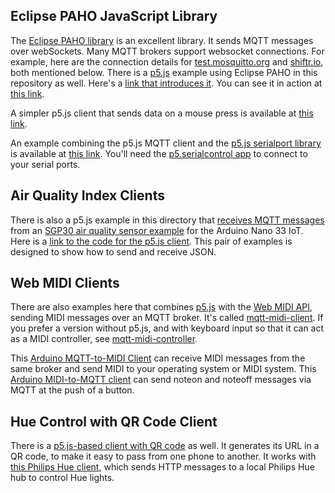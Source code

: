 ## Eclipse PAHO JavaScript Library

The [Eclipse PAHO library](https://www.eclipse.org/paho/index.php?page=clients/js/index.php) is an excellent library. It sends MQTT messages over webSockets. Many MQTT brokers support websocket connections. For example, here are the connection details for [test.mosquitto.org](https://test.mosquitto.org/) and [shiftr.io](https://docs.shiftr.io/interfaces/mqtt/), both mentioned below. There is a [p5.js](https://p5js.org/) example using Eclipse PAHO in this repository as well. Here's a [link that introduces it](p5js-mqtt-client/readme.md). You can see it in action at [this link](p5js-mqtt-client/public/index.html).

A simpler p5.js client that sends data on a mouse press is available at [this link](p5js-mqtt-client/mousePressed-client).

An example combining the p5.js MQTT client and the [p5.js serialport library](https://github.com/p5-serial/p5.serialport/blob/main/lib/p5.serialport.js) is available at [this link](p5js-mqtt-client/p5Serial-client). You'll need the [p5.serialcontrol app](https://github.com/p5-serial/p5.serialcontrol/releases) to connect to your serial ports. 

## Air Quality Index Clients

There is also a p5.js example in this directory that [receives MQTT messages](p5js-mqtt-client/AQISensorReceiver/index.html) from an [SGP30 air quality sensor example](https://github.com/tigoe/mqtt-examples/tree/main/MqttClientAQISender) for the Arduino Nano 33 IoT. Here is a [link to the code for the p5.js client](https://github.com/tigoe/mqtt-examples/tree/main/p5js-mqtt-client/AQISensorReceiver). This pair of examples is designed to show how to send and receive JSON.

## Web MIDI Clients

There are also examples here that combines [p5.js](https://p5js.org) with the [Web MIDI API](https://www.w3.org/TR/webmidi/), sending MIDI messages over an MQTT broker. It's called [mqtt-midi-client](p5js-mqtt-client/mqtt-midi-client). If you prefer a version without p5.js, and with keyboard input so that it can act as a MIDI controller, see [mqtt-midi-controller](mqtt-midi-controller).
 
This [Arduino MQTT-to-MIDI Client](https://github.com/tigoe/mqtt-examples/tree/main/MqttClientMIDIPlayer) can receive MIDI messages from the same broker and send MIDI to your operating system or MIDI system.  This [Arduino MIDI-to-MQTT client](https://github.com/tigoe/mqtt-examples/tree/main/MqttClientMIDIController) can send noteon and noteoff messages via MQTT at the push of a button.

## Hue Control with QR Code Client

There is a [p5.js-based client with QR code](MqttWithQRCode) as well.  It generates its URL in a QR code, to make it easy to pass from one phone to another. It works with [this Philips Hue client](MqttLightControl), which sends HTTP messages to a local Philips Hue hub to control Hue lights. 
